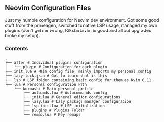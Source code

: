## Neovim Configuration Files
Just my humble configuration for Neovim dev environment. Got some good stuff from the primeagen, switched to native LSP usage, managed my own plugins (don't get me wrong, Kikstart.nvim is good and all but upgrades broke my setup).
### Contents
```
.
├── after # Individual plugins configuration
│   └── plugin # Configuration for each plugin
├── init.lua # Main config file, mainly imports my personal config
├── lazy-lock.json # Got to learn what is this
├── lsp # LSP folder containing basic config for them as Nvim 0.11
└── lua # Personal configuration Path
    └── kuroashi # Main personal profile
        ├── autocmds.lua # Autocommands config
        ├── init.lua # General editor configurations
        ├── lazy.lua # Lazy package manager configuration
        ├── lsp-init.lua # LSP initialization
        ├── plugins # Plugins Folder
        └── remap.lua # Key remaps
```
